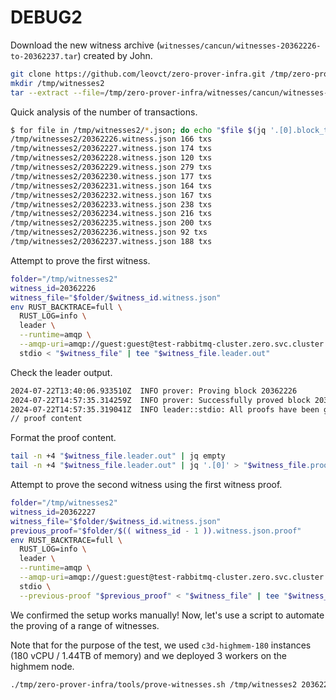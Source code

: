 # DEBUG2

Download the new witness archive (`witnesses/cancun/witnesses-20362226-to-20362237.tar`) created by John.

```bash
git clone https://github.com/leovct/zero-prover-infra.git /tmp/zero-prover-infra
mkdir /tmp/witnesses2
tar --extract --file=/tmp/zero-prover-infra/witnesses/cancun/witnesses-20362226-to-20362237.tar.xz --directory=/tmp/witnesses2 --strip-components=1
```

Quick analysis of the number of transactions.

```bash
$ for file in /tmp/witnesses2/*.json; do echo "$file $(jq '.[0].block_trace.txn_info | length' "$file") txs"; done
/tmp/witnesses2/20362226.witness.json 166 txs
/tmp/witnesses2/20362227.witness.json 174 txs
/tmp/witnesses2/20362228.witness.json 120 txs
/tmp/witnesses2/20362229.witness.json 279 txs
/tmp/witnesses2/20362230.witness.json 177 txs
/tmp/witnesses2/20362231.witness.json 164 txs
/tmp/witnesses2/20362232.witness.json 167 txs
/tmp/witnesses2/20362233.witness.json 238 txs
/tmp/witnesses2/20362234.witness.json 216 txs
/tmp/witnesses2/20362235.witness.json 200 txs
/tmp/witnesses2/20362236.witness.json 92 txs
/tmp/witnesses2/20362237.witness.json 188 txs
```

Attempt to prove the first witness.

```bash
folder="/tmp/witnesses2"
witness_id=20362226
witness_file="$folder/$witness_id.witness.json"
env RUST_BACKTRACE=full \
  RUST_LOG=info \
  leader \
  --runtime=amqp \
  --amqp-uri=amqp://guest:guest@test-rabbitmq-cluster.zero.svc.cluster.local:5672 \
  stdio < "$witness_file" | tee "$witness_file.leader.out"
```

Check the leader output.

```bash
2024-07-22T13:40:06.933510Z  INFO prover: Proving block 20362226
2024-07-22T14:57:35.314259Z  INFO prover: Successfully proved block 20362226
2024-07-22T14:57:35.319041Z  INFO leader::stdio: All proofs have been generated successfully.
// proof content
```

Format the proof content.

```bash
tail -n +4 "$witness_file.leader.out" | jq empty
tail -n +4 "$witness_file.leader.out" | jq '.[0]' > "$witness_file.proof"
```

Attempt to prove the second witness using the first witness proof.

```bash
folder="/tmp/witnesses2"
witness_id=20362227
witness_file="$folder/$witness_id.witness.json"
previous_proof="$folder/$(( witness_id - 1 )).witness.json.proof"
env RUST_BACKTRACE=full \
  RUST_LOG=info \
  leader \
  --runtime=amqp \
  --amqp-uri=amqp://guest:guest@test-rabbitmq-cluster.zero.svc.cluster.local:5672 \
  stdio \
  --previous-proof "$previous_proof" < "$witness_file" | tee "$witness_file.leader.out"
```

We confirmed the setup works manually! Now, let's use a script to automate the proving of a range of witnesses.

Note that for the purpose of the test, we used `c3d-highmem-180` instances (180 vCPU / 1.44TB of memory) and we deployed 3 workers on the highmem node.

```bash
./tmp/zero-prover-infra/tools/prove-witnesses.sh /tmp/witnesses2 20362226 20362237
```

